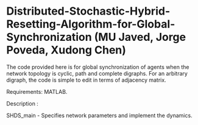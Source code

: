 # Distributed-Stochastic-Hybrid-Resetting-Algorithm-for-Global-Synchronization (MU Javed, Jorge Poveda, Xudong Chen)

The code provided here is for global synchronization of agents when the network topology is cyclic, path and complete digraphs. For an arbitrary digraph, the code is simple to edit in terms of adjacency matrix. 

Requirements: MATLAB.

Description : 

SHDS_main - Specifies network parameters and implement the dynamics.

